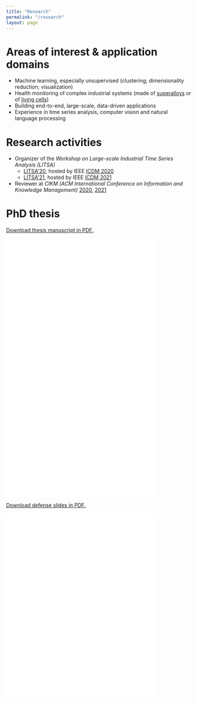 ```yaml
---
title: "Research"
permalink: "/research"
layout: page
---
```


# Areas of interest & application domains

* Machine learning, especially unsupervised (clustering; dimensionality reduction; visualization)
* Health monitoring of complex industrial systems (made of [superalloys](https://en.wikipedia.org/wiki/CFM_International_LEAP) or of [living cells](https://en.wikipedia.org/wiki/Caenorhabditis_elegans))
* Building end-to-end, large-scale, data-driven applications
* Experience in time series analysis, computer vision and natural language processing

# Research activities

* Organizer of the *Workshop on Large-scale Industrial Time Series Analysis (LITSA)*
  * [LITSA'20](https://lipn.github.io/LITSA2020/), hosted by IEEE [ICDM 2020](http://icdm2020.bigke.org/)
  * [LITSA'21](https://lipn.github.io/LITSA2021/), hosted by IEEE [ICDM 2021](https://icdm2021.auckland.ac.nz/)
* Reviewer at *CIKM (ACM International Conference on Information and Knowledge Management)* [2020](https://www.cikm2020.org/), [2021](https://www.cikm2021.org/)

# PhD thesis

<p><a href="/files/Forest2021-manuscrit.pdf"> Download thesis manuscript in PDF.</a></p>
<p><embed src="/files/Forest2021-manuscrit.pdf" width="80%" height="700px" /></p>

<p><a href="/files/Forest2021-defense.pdf"> Download defense slides in PDF.</a></p>
<p><embed src="/files/Forest2021-defense.pdf" width="80%" height="500px" /></p>
